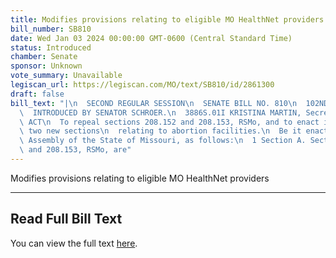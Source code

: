 ```yaml
---
title: Modifies provisions relating to eligible MO HealthNet providers
bill_number: SB810
date: Wed Jan 03 2024 00:00:00 GMT-0600 (Central Standard Time)
status: Introduced
chamber: Senate
sponsor: Unknown
vote_summary: Unavailable
legiscan_url: https://legiscan.com/MO/text/SB810/id/2861300
draft: false
bill_text: "|\n  SECOND REGULAR SESSION\n  SENATE BILL NO. 810\n  102ND GENERA L ASSEMBLY\n\
  \  INTRODUCED BY SENATOR SCHROER.\n  3886S.01I KRISTINA MARTIN, Secretary\n  AN\
  \ ACT\n  To repeal sections 208.152 and 208.153, RSMo, and to enact in lieu thereof\
  \ two new sections\n  relating to abortion facilities.\n  Be it enacted by the General\
  \ Assembly of the State of Missouri, as follows:\n  1 Section A. Sections 208.152\
  \ and 208.153, RSMo, are"
---
```

Modifies provisions relating to eligible MO HealthNet providers

---

## Read Full Bill Text

You can view the full text [here](https://legiscan.com/MO/text/SB810/id/2861300).
